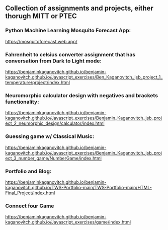 
## Collection of assignments and projects, either thorugh MITT or PTEC

### Python Machine Learning Mosquito Forecast App: 

https://mosquitoforecast.web.app/

### Fahrenheit to celsius converter assignment that has conversation from Dark to Light mode:

https://benjaminkaganovitch.github.io/benjamin-kaganovitch.github.io/Javascript_exercises/Ben_Kaganovitch_jsb_project_1_temperature/project/index.html



### Neuromorphic calculator design with negatives and brackets functionality:

https://benjaminkaganovitch.github.io/benjamin-kaganovitch.github.io/Javascript_exercises/Benjamin_Kaganovitch_jsb_project_2_neumorphic_design/calculator/index.html

### Guessing game w/ Classical Music:

https://benjaminkaganovitch.github.io/benjamin-kaganovitch.github.io/Javascript_exercises/Benjamin_Kaganovitch_jsb_project_3_number_game/NumberGame/index.html

### Portfolio and Blog: 

https://benjaminkaganovitch.github.io/benjamin-kaganovitch.github.io/TWS-Portfolio-main/TWS-Portfolio-main/HTML-Final_Project/index.html

### Connect four Game

https://benjaminkaganovitch.github.io/benjamin-kaganovitch.github.io/Javascript_exercises/game/index.html

<!-- ### TicTacToe:

https://benjaminkaganovitch.github.io/benjamin-kaganovitch.github.io/Javascript_exercises/TicTacToe/Index.html
-->


